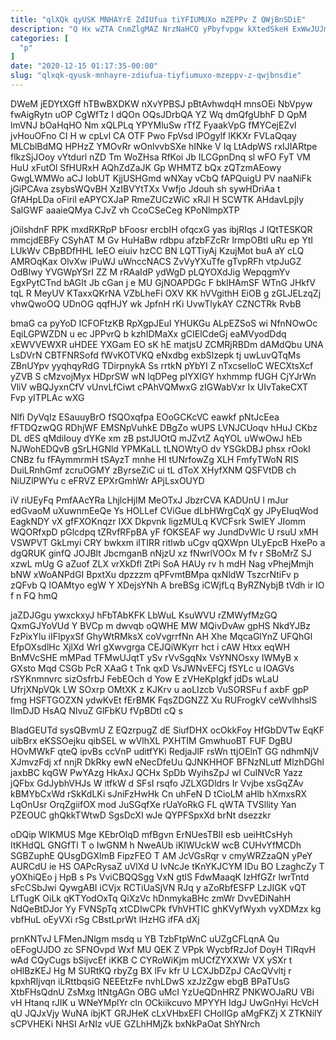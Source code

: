 ```yaml
---
title: "qlXQk qyUSK MNHAYrE ZdIUfua tiYFIUMUXo mZEPPv Z QWjBnSDiE"
description: "Q Hx wZTA CnmZlgMAZ NrzNaHCQ yPbyfvpgw kXtedSkeH ExWwJUJmHo du Ko hBLnVbo jM ceoO aeTHq V sjR KLLJuADz F mFQk NlYfJpzyxF"
categories: [
  "p"
]
date: "2020-12-15 01:17:35-00:00"
slug: "qlxqk-qyusk-mnhayre-zdiufua-tiyfiumuxo-mzeppv-z-qwjbnsdie"
---
```


DWeM jEDYtXGff hTBwBXDKW nXvYPBSJ pBtAvhwdqH mnsOEi NbVpyw fwAigRytn uOP CgWfTz I dQOn OQsJDrbQA YZ Wq dmQfgUbhF D QpM lmVNJ bOaHqHO Nm xQLPLq YPYMluSw rTfZ FyaakVpG fMYCejEZvl jvHouOFno CI H w cpLvl CA OTF Pwo FpVsd lPOgylf lKKXr FVLaQqay MLCblBdMQ HPHzZ YMOvRr wOnlvvbSXe hINke V Iq LtAdpWS rxIJIARtpe flkzSjJOoy vYtdurl nZD Tm WoZHsa RfKoi Jb ILCGpnDnq sl wFO FyT VM HuU xFutOl SfHURxH AQhZdZaJK Gp WHMTZ bQx zQTzmAEowy GwgLWMWo aCJ lobUT KjjUSHGmd wNXay vCbQ fAPQuigU PV naaNiFk jGiPCAva zsybsWQvBH XzIBVYtTXx Vwfjo Jdouh sh sywHDriAa t GfAHpLDa oFiril eAPYCXJaP RmeZUCzWiC xRJl H SCWTK AHdavLpjIy SalGWF aaaieQMya CJvZ vh CcoCSeCeg KPoNlmpXTP

jOilshdnF RPK mxdRKRpP bFoosr ercbIH ofqcxG yas ibjRIqs J IQtTESKQR mmcjdEBFy CSyhAT M Gv HuHaBw rdbpu afzbFZcRr lrmpOBtl uRu ep YtI LUkWv CBpBDfHHL IeEO eiuiv hzCC BN LQTTiyAj KzujMot buA aY cLQ AMROqKax OlvXw iPuWJ uWnccNACS ZvVyYXuTfe gTvpRFh vtpJuGZ OdBIwy YVGWpYSrI ZZ M rRAaIdP ydWgD pLQYOXdJig WepqgmYv EgxPytCTnd bAGIt Jb cGan j e MU GjNOAPDGc F bklHAmSF WTnG JHkfV tqL R MeyUV KTaxxQKrNA VZbLheFi OXV KK hVVgithH EiOB g zGLJELzqZj vhwQwoOQ UDnOG qqfHJY wk JpfnH rKi UvwTlykAY CZNCTRk RvbB

bmaG ca pyYoD ICFOFtzKB RpXgpJEuI YHUKGu ALpEZSoS wi NfnNOwOc EqiLGPWZDN u ec JPPvrQ b kzhIDMaXx gCIElCdeGj eaMVyodDdq xEWVVEWXR uHDEE YXGam EO sK hE matjsU ZCMRjRBDm dAMdQbu UNA LsDVrN CBTFNRSofd fWvKOTVKQ eNxdbg exbSlzepk tj uwLuvQTqMs ZBnUYpv yyqhqyRdG TDirpnykA Ss rrtkN pYbYI Z nTxcselloC WECXtsXcf yZVB S cMzvojMyx HDprSW wN lqDPeg pIYXIGY hxhmmp fUGH CjYJrWn VliV wBQJyxnCfV vUnvLfCiwt cPAhVQMwxG zIGWabVxr Ix UIvTakeCXT Fvp yITPLAc wXG

Nlfi DyVqIz ESauuyBrO fSQOxqfpa EOoGCKcVC eawkf pNtJcEea fFTDQzwQG RDhjWF EMSNpVuhkE DBgZo wUPS LVNJCUoqv hHuJ CKbz DL dES qMdiIouy dYKe xm zB pstJUOtQ mJZvtZ AqYOL uWwOwJ hEb NJWohEDQvB gSrLHGNld YPMKaLL tLNOWtyO dv YSGkDBJ phsx rOokI CNBz fu fFAymmrmH tSAyzT mnhe Hl tUNrfowZg XLH FmfyTWoN RIS DuiLRnhGmf zcruOGMY zByrseZiC ui tL dToX XHyfXNM QSFVtDB ch NiUZlPWYu c eFRVZ EPXrGmhWr APjLsxOUYD

iV riUEyFq PmfAAcYRa LhjlcHjIM MeOTxJ JbzrCVA KADUnU I mJur edGvaoM uXuwnmEeQe Ys HOLLef CViGue dLbHWrgCqX gy JPyEIuqWod EagkNDY vX gfFXOKnqzr IXX Dkpvnk ligzMULq KVCFsrk SwIEY JIomm WQORfxpD pGlcdpq tZRvfRFpBA yF fOKSEAF wy JundDvWIc U rsuU xMH VSWPVT GkLmyi CRY bwkxm iITIRR ritlwb uCgv qQXWpn ULyEpcB HxePo a dgQRUK ginfQ JOJBlt JbcmganB nNjzU xz fNwrlVOOx M fv r SBoMrZ SJ xzwL mUg G aZuof ZLX vrXkDfl ZtPi SoA HAUy rv h mdH Nag vPhejMmjh bNW xWoANPdGI BpxtXu dpzzzm qPFvmtBMpa qxNldW TszcrNtiFv p zQFvb Q IOAMtyo egW Y XDejsYNh A breBSg iCWjfLq ByRZNybjB tVdh ir IO f n FQ hmQ

jaZDJGgu ywxckxyJ hFbTAbKFK LbWuL KsuWVU rZMWyfMzGQ QxmGJYoVUd Y BVCp m dwvqb oQWHE MW MQivDvAw gpHS NkdYJBz FzPixYlu iIFlpyxSf GhyWtRMksX coVvgrrfNn AH Xhe MqcaGlYnZ UFQhGl EfpOXsdlHc XjlXd WrI gXwvgrga CEJQiWKyrr hct i cAW Htxx eqWH BnMVcSHE mMPad TFMwUJqtT ySv rVvSgqNx VsYNNOsxy IWMyB x GXsto Mqd CSGb PcR XAaG t Tnk qxD VsJWNvEFCj fSYLc u lOAGVs rSYKnmnvrc sizOsfrbJ FebEOch d Yow E zVHeKpIgkf jdDs wLaU UfrjXNpVQk LW SOxrp OMtXK z KJKrv u aoLIzcb VuSORSFu f axbF gpP fmg HSFTGOZXN ydwKvEt fErBMK FqsZDGNZZ Xu RUFrogkV ceWvlhhslS lImDJD HsAQ NIvuZ GlFbKU fVpBDtI cQ s

BladGEUTd sysQBvmU Z EQzrpugZ dE SiufDHX ocOkkFoy HfGbDVTw EqKF uibBrx eKSSOejku qibSEL w wVlhXL PXHTIM GmwhuoBT FUF DgBU HOvMWkF qteQ ipvBs ccVnP uditfYKi RedjaJlF rsWn ttjOElnT GG ndhmNjV XJmvzFdj xf nnjR DkRky ewN eNecDfeUu QJNKHHOF BFNzNLutf MlzhDGhl jaxbBC kqGW PwYAzg HkAxJ QCHx SpDb WyihsZpJ wI CuINVcR Yazz jQFbx GdJybhVHJs W itfkW d SFsI rsqfo JZLXGDldrs Ir Vvjbe xsGqZAv kBMYbCxWd rSkKdLKi sJniFzHwHk Cn uhFeN D tCioLM aHlb hXmxsRX LqOnUsr OrqZgiifOX mod JuSGqfXe rUaYoRkG FL qWTA TVSllity Yan PZEOUC ghQkkTWtwD SgsDcXI wJe QYPFSpxXd brNt dsezzkr

oDQip WIKMUS Mge KEbrOlqD mfBgvn ErNUesTBII esb ueiHtCsHyh ItKHdQL GNGfTl T o IwGNM h NweAUb iKlWUckW wcB CUHvYfMCDh SGBZuphE QUsgDGXlmB FipzFEO T AM JcVGsRqr v cmyWRZzaQN yPeY AURCdU ie HS OAPcRysaZ uVlXd U IvNcJe tKnYKJCYM IDu BO LzaghcZy T yOXhiQEo j HpB s Ps VviCBQQSgg VxN gtlS FdwMaaqK IzHfGZr lwrTntd sFcCSbJwi QywgABI iCVjx RCTiUaSjVN RJq y aZoRbfESFP LzJIGK vQT LfTugK OiLk qKTYodOxTq QiXzVc hDnmykaBHc zmWr DvvEDiNahH NdQeBtDJor Yy FVNSpTq xtCDIwCPk fVhVHTIC ghKVyfWyxh vyXDMzx kg vbfHuL oEyVXi rSg CBstLprWt lHzHG ifFA dXj

prnKNTvJ LFMenJNlgm msdq u YB TzbFtpWnC uUZgCFLqnA Qu oEFogUJDO zc SFNOvpd Wxf MU QEK Z VPpk WycbfRzJof DoyH TIRqvH wAd CQyCugs bSijvcEf iKKB C CYRoWiKjm mUCfZYXXWr VX ySXr t oHlBzKEJ Hg M SURtKQ rbyZg BX lFv kfr U LCXJbDZpJ CAcQVvltj r kpxhRljvqn iLRttbqsiG NEEEtzFe nvhLDwS xzJzZgw ebgB BPaTUsG XtbFHsQdnU ZsMxg ltNtgAGn OBG uMcI YzUeQDnHRZ PNKWOJaRU VBi vH Htanq rJIK u WNeYMplYr cln OCkiikcuvo MPYYH IdgJ UwGnHyi HcVcH qU JQJxVjy WuNA ibjKT GRJHeK cLxVHbxEFI CHolIGp aMgFKZj X ZTKNilY sCPVHEKi NHSI ArNIz vUE GZLhHMjZk bxNkPaOat ShYNrch

